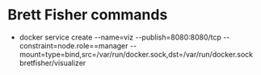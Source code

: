 # Brett Fisher commands

- docker service create --name=viz --publish=8080:8080/tcp --constraint=node.role==manager --mount=type=bind,src=/var/run/docker.sock,dst=/var/run/docker.sock bretfisher/visualizer